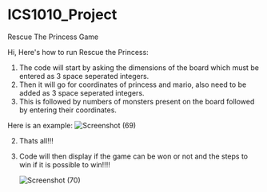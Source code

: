 # ICS1010_Project
Rescue The Princess Game

Hi, Here's how to run Rescue the Princess:

  1. The code will start by asking the dimensions of the board which must be entered as 3 space seperated integers.
  2. Then it will go for coordinates of princess and mario, also need to be added as 3 space seperated integers.
  3. This is followed by numbers of monsters present on the board followed by entering their coordinates.

Here is an example:
     ![Screenshot (69)](https://github.com/Shreyansh9878/ICS_CP_BinaryBombshells/assets/141743001/fcdd8ce9-d420-4a80-bfb7-8b5b2d6a55fd)
    
  2. Thats all!!!
  3. Code will then display if the game can be won or not and the steps to win if it is possible to win!!!!

     ![Screenshot (70)](https://github.com/Shreyansh9878/ICS_CP_BinaryBombshells/assets/141743001/734f9c07-709a-4375-b35a-d96d16a6aaa9)
